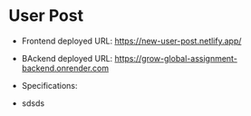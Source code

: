 # User Post

- Frontend deployed URL: https://new-user-post.netlify.app/

- BAckend deployed URL: https://grow-global-assignment-backend.onrender.com

- Specifications:
-   sdsds
